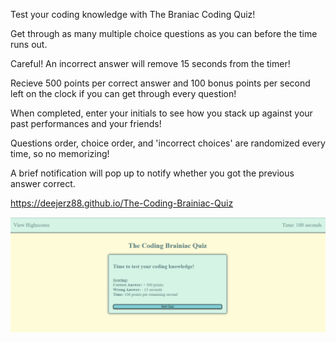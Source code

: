 Test your coding knowledge with The Braniac Coding Quiz!

Get through as many multiple choice questions as you can before the time runs out.

Careful! An incorrect answer will remove 15 seconds from the timer!

Recieve 500 points per correct answer and 100 bonus points per second left on the clock if you can get through every question!

When completed, enter your initials to see how you stack up against your past performances and your friends!

Questions order, choice order, and 'incorrect choices' are randomized every time, so no memorizing!

A brief notification will pop up to notify whether you got the previous answer correct.

https://deejerz88.github.io/The-Coding-Brainiac-Quiz

<img src='./assets/images/Braniac.png'>

